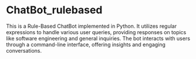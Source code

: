 # ChatBot_rulebased
This is a Rule-Based ChatBot implemented in Python. It utilizes regular expressions to handle various user queries, providing responses on topics like software engineering and general inquiries. The bot interacts with users through a command-line interface, offering insights and engaging conversations.
